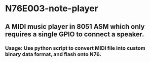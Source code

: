 # N76E003-note-player

## A MIDI music player in 8051 ASM which only requires a single GPIO to connect a speaker.
### Usage: Use python script to convert MIDI file into custom binary data format, and flash onto N76.